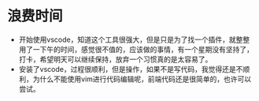# 浪费时间
- 开始使用vscode，知道这个工具很强大，但是只是为了找一个插件，就整整用了一下午的时间，感觉很不值的，应该做的事情，有一个星期没有坚持了，打卡，希望明天可以继续保持，放弃一个习惯真的是太容易了。
- 安装了vscode，过程很顺利，但是操作，如果不是写代码，我觉得还是不顺利，为什么不能使用vim进行代码编辑呢，前端代码还是很简单的，也许可以尝试。
